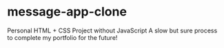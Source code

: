 # message-app-clone

Personal HTML + CSS Project without JavaScript
A slow but sure process to complete my portfolio for the future!
